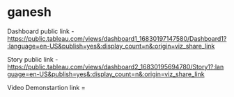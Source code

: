 # ganesh


Dashboard public link - https://public.tableau.com/views/dashboard1_16830197147580/Dashboard1?:language=en-US&publish=yes&:display_count=n&:origin=viz_share_link

Story public link - https://public.tableau.com/views/dashboard2_16830195694780/Story1?:language=en-US&publish=yes&:display_count=n&:origin=viz_share_link

Video Demonstartion link = 
